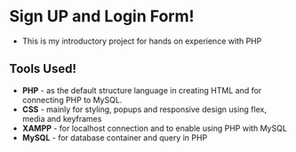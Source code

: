 # Sign UP and Login Form!
- This is my introductory project for hands on experience with PHP

## Tools Used!
- **PHP** - as the default structure language in creating HTML and for connecting PHP to MySQL.
- **CSS** - mainly for styling, popups and responsive design using flex, media and keyframes
- **XAMPP** - for localhost connection and to enable using PHP with MySQL
- **MySQL** - for database container and query in PHP

